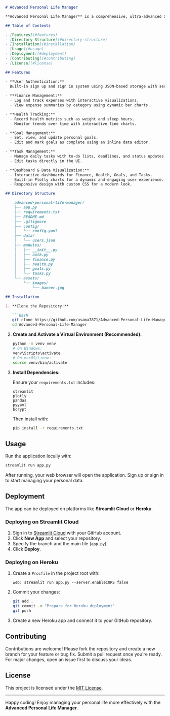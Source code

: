 ```markdown
# Advanced Personal Life Manager

**Advanced Personal Life Manager** is a comprehensive, ultra-advanced Streamlit-based application that helps users manage various aspects of their personal lives—from finance and health to goal setting and task management—in one centralized, interactive platform.

## Table of Contents

- [Features](#features)
- [Directory Structure](#directory-structure)
- [Installation](#installation)
- [Usage](#usage)
- [Deployment](#deployment)
- [Contributing](#contributing)
- [License](#license)

## Features

- **User Authentication:**  
  Built-in sign up and sign in system using JSON-based storage with secure password hashing via bcrypt.
  
- **Finance Management:**  
  - Log and track expenses with interactive visualizations.
  - View expense summaries by category using dynamic bar charts.

- **Health Tracking:**  
  - Record health metrics such as weight and sleep hours.
  - Monitor trends over time with interactive line charts.

- **Goal Management:**  
  - Set, view, and update personal goals.
  - Edit and mark goals as complete using an inline data editor.

- **Task Management:**  
  - Manage daily tasks with to-do lists, deadlines, and status updates.
  - Edit tasks directly in the UI.

- **Dashboard & Data Visualization:**  
  - Interactive dashboards for Finance, Health, Goals, and Tasks.
  - Built-in Plotly charts for a dynamic and engaging user experience.
  - Responsive design with custom CSS for a modern look.

## Directory Structure

    advanced-personal-life-manager/
    ├── app.py
    ├── requirements.txt
    ├── README.md
    ├── .gitignore
    ├── config/
    │   └── config.yaml
    ├── data/
    │   └── users.json
    ├── modules/
    │   ├── __init__.py
    │   ├── auth.py
    │   ├── finance.py
    │   ├── health.py
    │   ├── goals.py
    │   └── tasks.py
    └── assets/
        └── images/
            └── banner.jpg

## Installation

1. **Clone the Repository:**

   ```bash
   git clone https://github.com/usama7871/Advanced-Personal-Life-Manager.git
   cd Advanced-Personal-Life-Manager
   ```

2. **Create and Activate a Virtual Environment (Recommended):**

   ```bash
   python -m venv venv
   # On Windows:
   venv\Scripts\activate
   # On macOS/Linux:
   source venv/bin/activate
   ```

3. **Install Dependencies:**

   Ensure your `requirements.txt` includes:

   ```
   streamlit
   plotly
   pandas
   pyyaml
   bcrypt
   ```

   Then install with:

   ```bash
   pip install -r requirements.txt
   ```

## Usage

Run the application locally with:

```bash
streamlit run app.py
```

After running, your web browser will open the application. Sign up or sign in to start managing your personal data.

## Deployment

The app can be deployed on platforms like **Streamlit Cloud** or **Heroku**.

### Deploying on Streamlit Cloud

1. Sign in to [Streamlit Cloud](https://share.streamlit.io/) with your GitHub account.
2. Click **New App** and select your repository.
3. Specify the branch and the main file (`app.py`).
4. Click **Deploy**.

### Deploying on Heroku

1. Create a `Procfile` in the project root with:

   ```
   web: streamlit run app.py --server.enableCORS false
   ```

2. Commit your changes:
   ```bash
   git add .
   git commit -m "Prepare for Heroku deployment"
   git push
   ```
3. Create a new Heroku app and connect it to your GitHub repository.

## Contributing

Contributions are welcome! Please fork the repository and create a new branch for your feature or bug fix. Submit a pull request once you're ready. For major changes, open an issue first to discuss your ideas.

## License

This project is licensed under the [MIT License](LICENSE).

---

Happy coding! Enjoy managing your personal life more effectively with the **Advanced Personal Life Manager**.
```
